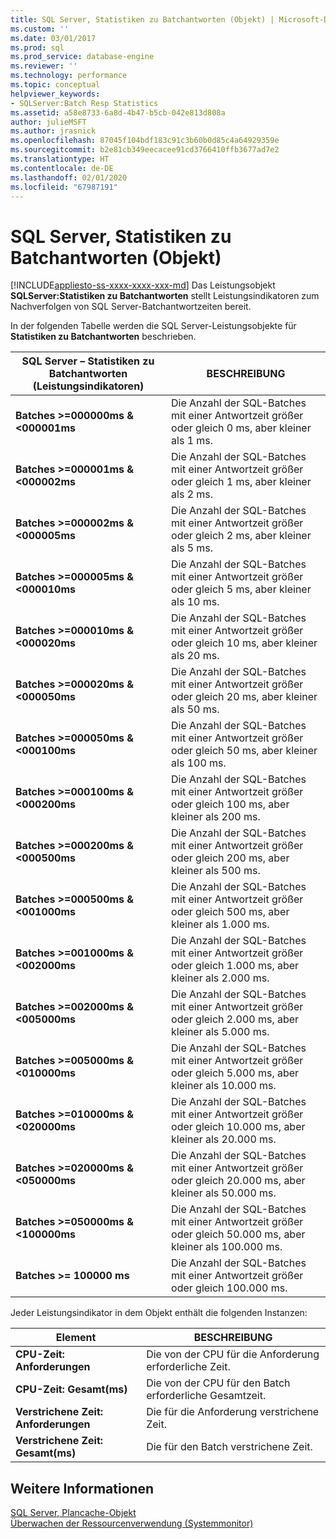 ```yaml
---
title: SQL Server, Statistiken zu Batchantworten (Objekt) | Microsoft-Dokumentation
ms.custom: ''
ms.date: 03/01/2017
ms.prod: sql
ms.prod_service: database-engine
ms.reviewer: ''
ms.technology: performance
ms.topic: conceptual
helpviewer_keywords:
- SQLServer:Batch Resp Statistics
ms.assetid: a58e8733-6a8d-4b47-b5cb-042e813d808a
author: julieMSFT
ms.author: jrasnick
ms.openlocfilehash: 87045f104bdf183c91c3b60b0d85c4a64929359e
ms.sourcegitcommit: b2e81cb349eecacee91cd3766410ffb3677ad7e2
ms.translationtype: HT
ms.contentlocale: de-DE
ms.lasthandoff: 02/01/2020
ms.locfileid: "67987191"
---
```

# <a name="sql-server-batch-resp-statistics-object"></a>SQL Server, Statistiken zu Batchantworten (Objekt)
[!INCLUDE[appliesto-ss-xxxx-xxxx-xxx-md](../../includes/appliesto-ss-xxxx-xxxx-xxx-md.md)]
Das Leistungsobjekt **SQLServer:Statistiken zu Batchantworten** stellt Leistungsindikatoren zum Nachverfolgen von SQL Server-Batchantwortzeiten bereit.

In der folgenden Tabelle werden die SQL Server-Leistungsobjekte für **Statistiken zu Batchantworten** beschrieben.


|**SQL Server – Statistiken zu Batchantworten (Leistungsindikatoren)**|BESCHREIBUNG|  
|-------------|-----------------|  
|**Batches >=000000ms & \<000001ms**|Die Anzahl der SQL-Batches mit einer Antwortzeit größer oder gleich 0 ms, aber kleiner als 1 ms.|
|**Batches >=000001ms & \<000002ms**|Die Anzahl der SQL-Batches mit einer Antwortzeit größer oder gleich 1 ms, aber kleiner als 2 ms.|
|**Batches >=000002ms & \<000005ms**|Die Anzahl der SQL-Batches mit einer Antwortzeit größer oder gleich 2 ms, aber kleiner als 5 ms.|
|**Batches >=000005ms & \<000010ms**|Die Anzahl der SQL-Batches mit einer Antwortzeit größer oder gleich 5 ms, aber kleiner als 10 ms.|
|**Batches >=000010ms & \<000020ms**|Die Anzahl der SQL-Batches mit einer Antwortzeit größer oder gleich 10 ms, aber kleiner als 20 ms.|
|**Batches >=000020ms & \<000050ms**|Die Anzahl der SQL-Batches mit einer Antwortzeit größer oder gleich 20 ms, aber kleiner als 50 ms.|
|**Batches >=000050ms & \<000100ms**|Die Anzahl der SQL-Batches mit einer Antwortzeit größer oder gleich 50 ms, aber kleiner als 100 ms.|
|**Batches >=000100ms & \<000200ms**|Die Anzahl der SQL-Batches mit einer Antwortzeit größer oder gleich 100 ms, aber kleiner als 200 ms.|
|**Batches >=000200ms & \<000500ms**|Die Anzahl der SQL-Batches mit einer Antwortzeit größer oder gleich 200 ms, aber kleiner als 500 ms.|
|**Batches >=000500ms & \<001000ms**|Die Anzahl der SQL-Batches mit einer Antwortzeit größer oder gleich 500 ms, aber kleiner als 1.000 ms.|
|**Batches >=001000ms & \<002000ms**|Die Anzahl der SQL-Batches mit einer Antwortzeit größer oder gleich 1.000 ms, aber kleiner als 2.000 ms.|
|**Batches >=002000ms & \<005000ms**|Die Anzahl der SQL-Batches mit einer Antwortzeit größer oder gleich 2.000 ms, aber kleiner als 5.000 ms.|
|**Batches >=005000ms & \<010000ms**|Die Anzahl der SQL-Batches mit einer Antwortzeit größer oder gleich 5.000 ms, aber kleiner als 10.000 ms.|
|**Batches >=010000ms & \<020000ms**|Die Anzahl der SQL-Batches mit einer Antwortzeit größer oder gleich 10.000 ms, aber kleiner als 20.000 ms.|
|**Batches >=020000ms & \<050000ms**|Die Anzahl der SQL-Batches mit einer Antwortzeit größer oder gleich 20.000 ms, aber kleiner als 50.000 ms.|
|**Batches >=050000ms & \<100000ms**|Die Anzahl der SQL-Batches mit einer Antwortzeit größer oder gleich 50.000 ms, aber kleiner als 100.000 ms.| 
|**Batches >= 100000 ms**|Die Anzahl der SQL-Batches mit einer Antwortzeit größer oder gleich 100.000 ms.| 

Jeder Leistungsindikator in dem Objekt enthält die folgenden Instanzen:  
  
|Element|BESCHREIBUNG|  
|----------|-----------------|  
|**CPU-Zeit: Anforderungen**|Die von der CPU für die Anforderung erforderliche Zeit.|  
|**CPU-Zeit: Gesamt(ms)**|Die von der CPU für den Batch erforderliche Gesamtzeit.|  
|**Verstrichene Zeit: Anforderungen**|Die für die Anforderung verstrichene Zeit.|  
|**Verstrichene Zeit: Gesamt(ms)**|Die für den Batch verstrichene Zeit.|  

## <a name="see-also"></a>Weitere Informationen
[SQL Server, Plancache-Objekt](../../relational-databases/performance-monitor/sql-server-plan-cache-object.md)  
[Überwachen der Ressourcenverwendung (Systemmonitor)](../../relational-databases/performance-monitor/monitor-resource-usage-system-monitor.md)  
